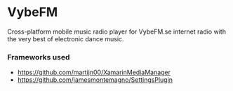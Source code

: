 # VybeFM
Cross-platform mobile music radio player for VybeFM.se internet radio with the very best of electronic dance music.

### Frameworks used
- https://github.com/martijn00/XamarinMediaManager
- https://github.com/jamesmontemagno/SettingsPlugin
